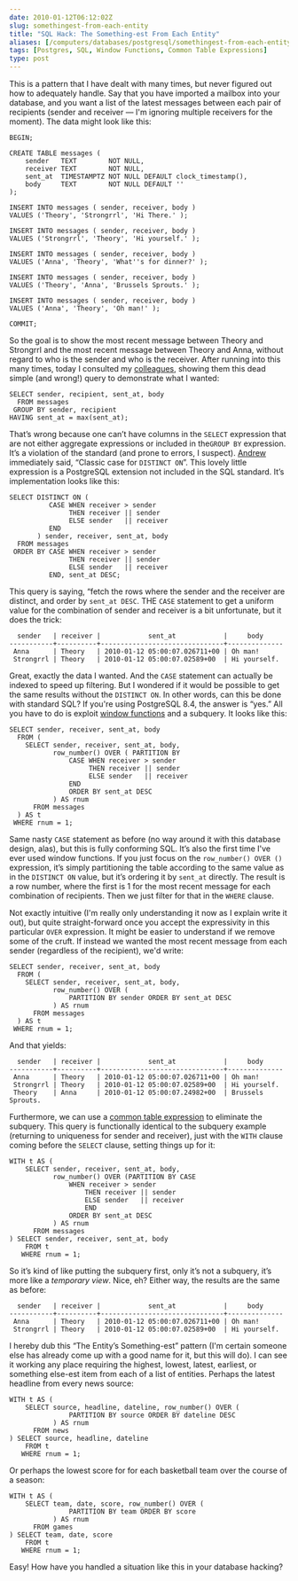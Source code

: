 ```yaml
--- 
date: 2010-01-12T06:12:02Z
slug: somethingest-from-each-entity
title: "SQL Hack: The Something-est From Each Entity"
aliases: [/computers/databases/postgresql/somethingest-from-each-entity.html]
tags: [Postgres, SQL, Window Functions, Common Table Expressions]
type: post
---
```


This is a pattern that I have dealt with many times, but never figured out how
to adequately handle. Say that you have imported a mailbox into your database,
and you want a list of the latest messages between each pair of recipients
(sender and receiver — I'm ignoring multiple receivers for the moment). The data
might look like this:

``` postgres
BEGIN;

CREATE TABLE messages (
    sender   TEXT        NOT NULL,
    receiver TEXT        NOT NULL,
    sent_at  TIMESTAMPTZ NOT NULL DEFAULT clock_timestamp(),
    body     TEXT        NOT NULL DEFAULT ''
);

INSERT INTO messages ( sender, receiver, body )
VALUES ('Theory', 'Strongrrl', 'Hi There.' );

INSERT INTO messages ( sender, receiver, body )
VALUES ('Strongrrl', 'Theory', 'Hi yourself.' );

INSERT INTO messages ( sender, receiver, body )
VALUES ('Anna', 'Theory', 'What''s for dinner?' );

INSERT INTO messages ( sender, receiver, body )
VALUES ('Theory', 'Anna', 'Brussels Sprouts.' );

INSERT INTO messages ( sender, receiver, body )
VALUES ('Anna', 'Theory', 'Oh man!' );

COMMIT;
```

So the goal is to show the most recent message between Theory and Strongrrl and
the most recent message between Theory and Anna, without regard to who is the
sender and who is the receiver. After running into this many times, today I
consulted my [colleagues], showing them this dead simple (and wrong!) query to
demonstrate what I wanted:

``` postgres
SELECT sender, recipient, sent_at, body
  FROM messages
 GROUP BY sender, recipient
HAVING sent_at = max(sent_at);
```

That’s wrong because one can’t have columns in the `SELECT` expression that are
not either aggregate expressions or included in the`GROUP BY` expression. It’s a
violation of the standard (and prone to errors, I suspect). [Andrew] immediately
said, “Classic case for `DISTINCT ON`”. This lovely little expression is a
PostgreSQL extension not included in the SQL standard. It’s implementation looks
like this:

``` postgres
SELECT DISTINCT ON (
          CASE WHEN receiver > sender
               THEN receiver || sender
               ELSE sender   || receiver
          END
       ) sender, receiver, sent_at, body
  FROM messages
 ORDER BY CASE WHEN receiver > sender
               THEN receiver || sender
               ELSE sender   || receiver
          END, sent_at DESC;
```

This query is saying, “fetch the rows where the sender and the receiver are
distinct, and order by `sent_at DESC`. THE `CASE` statement to get a uniform
value for the combination of sender and receiver is a bit unfortunate, but it
does the trick:

      sender   | receiver |            sent_at            |     body     
    -----------+----------+-------------------------------+--------------
     Anna      | Theory   | 2010-01-12 05:00:07.026711+00 | Oh man!
     Strongrrl | Theory   | 2010-01-12 05:00:07.02589+00  | Hi yourself.

Great, exactly the data I wanted. And the `CASE` statement can actually be
indexed to speed up filtering. But I wondered if it would be possible to get the
same results without the `DISTINCT ON`. In other words, can this be done with
standard SQL? If you're using PostgreSQL 8.4, the answer is “yes.” All you have
to do is exploit [window functions] and a subquery. It looks like this:

``` postgres
SELECT sender, receiver, sent_at, body
  FROM (
    SELECT sender, receiver, sent_at, body,
           row_number() OVER ( PARTITION BY 
               CASE WHEN receiver > sender
                    THEN receiver || sender
                    ELSE sender   || receiver
               END
               ORDER BY sent_at DESC
           ) AS rnum
      FROM messages
  ) AS t
 WHERE rnum = 1;
```

Same nasty `CASE` statement as before (no way around it with this database
design, alas), but this is fully conforming SQL. It’s also the first time I've
ever used window functions. If you just focus on the `row_number() OVER ()`
expression, it’s simply partitioning the table according to the same value as in
the `DISTINCT ON` value, but it’s ordering it by `sent_at` directly. The result
is a row number, where the first is 1 for the most recent message for each
combination of recipients. Then we just filter for that in the `WHERE` clause.

Not exactly intuitive (I'm really only understanding it now as I explain write
it out), but quite straight-forward once you accept the expressivity in this
particular `OVER` expression. It might be easier to understand if we remove some
of the cruft. If instead we wanted the most recent message from each sender
(regardless of the recipient), we'd write:

``` postgres
SELECT sender, receiver, sent_at, body
  FROM (
    SELECT sender, receiver, sent_at, body,
           row_number() OVER (
               PARTITION BY sender ORDER BY sent_at DESC
           ) AS rnum
      FROM messages
  ) AS t
 WHERE rnum = 1;
```

And that yields:

      sender   | receiver |            sent_at            |     body     
    -----------+----------+-------------------------------+--------------
     Anna      | Theory   | 2010-01-12 05:00:07.026711+00 | Oh man!
     Strongrrl | Theory   | 2010-01-12 05:00:07.02589+00  | Hi yourself.
     Theory    | Anna     | 2010-01-12 05:00:07.24982+00  | Brussels Sprouts.

Furthermore, we can use a [common table expression] to eliminate the subquery.
This query is functionally identical to the subquery example (returning to
uniqueness for sender and receiver), just with the `WITH` clause coming before
the `SELECT` clause, setting things up for it:

``` postgres
WITH t AS (
    SELECT sender, receiver, sent_at, body,
           row_number() OVER (PARTITION BY CASE
               WHEN receiver > sender
                   THEN receiver || sender
                   ELSE sender   || receiver
                   END
               ORDER BY sent_at DESC
           ) AS rnum
      FROM messages
) SELECT sender, receiver, sent_at, body
    FROM t
   WHERE rnum = 1;
```

So it’s kind of like putting the subquery first, only it’s not a subquery, it’s
more like a *temporary view*. Nice, eh? Either way, the results are the same as
before:

      sender   | receiver |            sent_at            |     body     
    -----------+----------+-------------------------------+--------------
     Anna      | Theory   | 2010-01-12 05:00:07.026711+00 | Oh man!
     Strongrrl | Theory   | 2010-01-12 05:00:07.02589+00  | Hi yourself.

I hereby dub this “The Entity’s Something-est” pattern (I'm certain someone else
has already come up with a good name for it, but this will do). I can see it
working any place requiring the highest, lowest, latest, earliest, or something
else-est item from each of a list of entities. Perhaps the latest headline from
every news source:

``` postgres
WITH t AS (
    SELECT source, headline, dateline, row_number() OVER (
               PARTITION BY source ORDER BY dateline DESC
           ) AS rnum
      FROM news
) SELECT source, headline, dateline
    FROM t
   WHERE rnum = 1;
```

Or perhaps the lowest score for for each basketball team over the course of a
season:

``` postgres
WITH t AS (
    SELECT team, date, score, row_number() OVER (
               PARTITION BY team ORDER BY score
           ) AS rnum
      FROM games
) SELECT team, date, score
    FROM t
   WHERE rnum = 1;
```

Easy! How have you handled a situation like this in your database hacking?

  [colleagues]: http://www.pgexperts.com/people.html "PostgreSQL Experts"
  [Andrew]: http://people.planetpostgresql.org/andrew/
    "Andrew's PostgreSQL blog"
  [window functions]: http://www.postgresql.org/docs/current/static/tutorial-window.html
    "PostgreSQL Documentation: Window Functions"
  [common table expression]: http://www.postgresql.org/docs/current/static/queries-with.html
    "PostgreSQL Documentation: WITH Queries"
